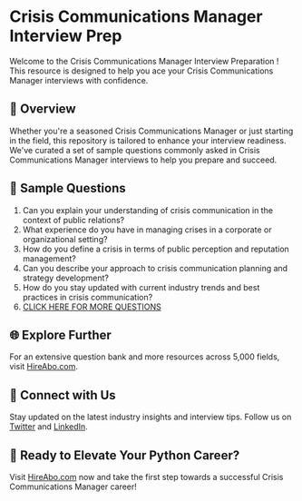 # Crisis Communications Manager Interview Prep

Welcome to the Crisis Communications Manager Interview Preparation ! This resource is designed to help you ace your Crisis Communications Manager interviews with confidence.

## 🚀 Overview

Whether you're a seasoned Crisis Communications Manager or just starting in the field, this repository is tailored to enhance your interview readiness. We've curated a set of sample questions commonly asked in Crisis Communications Manager interviews to help you prepare and succeed.

## 📝 Sample Questions

1. Can you explain your understanding of crisis communication in the context of public relations?
2. What experience do you have in managing crises in a corporate or organizational setting?
3. How do you define a crisis in terms of public perception and reputation management?
4. Can you describe your approach to crisis communication planning and strategy development?
5. How do you stay updated with current industry trends and best practices in crisis communication?
6. [CLICK HERE FOR MORE QUESTIONS](https://hireabo.com/job/8_1_7/Crisis%20Communications%20Manager)

## 🌐 Explore Further

For an extensive question bank and more resources across 5,000 fields, visit [HireAbo.com](https://www.hireabo.com).

## 📱 Connect with Us

Stay updated on the latest industry insights and interview tips. Follow us on [Twitter](https://twitter.com/hireabo) and [LinkedIn](https://www.linkedin.com/in/hire-abo-3609972a8/).

## 🚀 Ready to Elevate Your Python Career?

Visit [HireAbo.com](https://www.hireabo.com) now and take the first step towards a successful Crisis Communications Manager career!